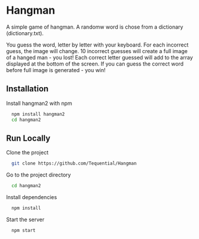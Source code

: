 
# Hangman

A simple game of hangman. A randomw word is chose from a dictionary (dictionary.txt).

You guess the word, letter by letter with your keyboard.
For each incorrect guess, the image will change.
10 incorrect guesses will create a full image of a hanged man - you lost!
Each correct letter guessed will add to the array displayed at the bottom of the screen.
If you can guess the correct word before full image is generated - you win!


## Installation

Install hangman2 with npm

```bash
  npm install hangman2
  cd hangman2
```
    
## Run Locally

Clone the project

```bash
  git clone https://github.com/Tequential/Hangman
```

Go to the project directory

```bash
  cd hangman2
```

Install dependencies

```bash
  npm install
```

Start the server

```bash
  npm start
```




